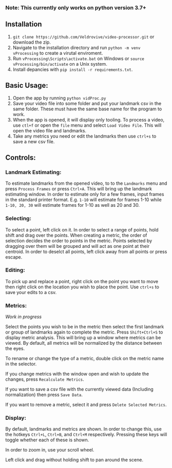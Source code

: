 ### Note: This currently only works on python version 3.7+

## Installation
1. `git clone https://github.com/Veldrovive/video-processor.git` or download the zip.
2. Navigate to the installation directory and run `python -m venv vProcessing` to create a virutal enviroment.
3. Run `vProcessing\Scripts\activate.bat` on Windows or `source vProcessing/bin/activate` on a Unix system.
4. Install depancies with `pip install -r requirements.txt`.


## Basic Usage:
1. Open the app by running `python vidProc.py`
2. Save your video file into some folder and put your landmark csv in the same folder. These must have the same base name for the program to work.
3. When the app is opened, it will display only tooling. To process a video, use `ctl+f` or open the `file` menu and select `Load Video File`. This will open the video file and landmarks.
4. Take any metrics you need or edit the landmarks then use `ctrl+s` to save a new csv file.

## Controls:
### Landmark Estimating:
To estimate landmarks from the opened video, to to the `Landmarks` menu and press `Process Frames` or press `Ctrl+A`. This will bring up the landmark estimating window. In order to estimate only for a few frames, input frames in the standard printer format. E.g. `1-10` will estimate for frames 1-10 while `1-10, 20, 30` will estimate frames for 1-10 as well as 20 and 30.
### Selecting:
To select a point, left click on it. In order to select a range of points, hold shift and drag over the points. When creating a metric, the order of selection decides the order to points in the metric. Points selected by dragging over them will be grouped and will act as one point at their centroid.
In order to deselct all points, left click away from all points or press escape.
### Editing:
To pick up and replace a point, right click on the point you want to move then right click on the location you wish to place the point. Use `ctrl+s` to save your edits to a csv.
### Metrics:
*Work in progress*

Select the points you wish to be in the metric then select the first landmark or group of landmarks again to complete the metric.
Press `Shift+Ctrl+S` to display metric analysis. This will bring up a window where metrics can be viewed.
By default, all metrics will be normalized by the distance between the eyes.

To rename or change the type of a metric, double click on the metric name in the selector.

If you change metrics with the window open and wish to update the changes, press `Recalculate Metrics`.

If you want to save a csv file with the currently viewed data (Including normalization) then press `Save Data`.

If you want to remove a metric, select it and press `Delete Selected Metrics`.
### Display:
By default, landmarks and metrics are shown. In order to change this, use the hotkeys `Ctrl+L`, `Ctrl+B`, and `Ctrl+M` respectively. Pressing these keys will toggle whether each of these is shown.

In order to zoom in, use your scroll wheel.

Left click and drag without holding shift to pan around the scene.
